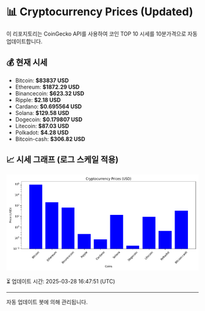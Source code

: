 
# 📊 Cryptocurrency Prices (Updated)

이 리포지토리는 CoinGecko API를 사용하여 코인 TOP 10 시세를 10분가격으로 자동 업데이트합니다.

## 💰 현재 시세
- Bitcoin: **$83837 USD**
- Ethereum: **$1872.29 USD**
- Binancecoin: **$623.32 USD**
- Ripple: **$2.18 USD**
- Cardano: **$0.695564 USD**
- Solana: **$129.58 USD**
- Dogecoin: **$0.179807 USD**
- Litecoin: **$87.03 USD**
- Polkadot: **$4.28 USD**
- Bitcoin-cash: **$306.82 USD**

## 📈 시세 그래프 (로그 스케일 적용)
![Crypto Prices](crypto_prices.png)

⏳ 업데이트 시간: 2025-03-28 16:47:51 (UTC)

---
자동 업데이트 봇에 의해 관리됩니다.
